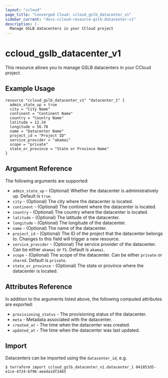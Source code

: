 ```yaml
---
layout: "ccloud"
page_title: "Converged Cloud: ccloud_gslb_datacenter_v1"
sidebar_current: "docs-ccloud-resource-gslb-datacenter-v1"
description: |-
  Manage GSLB datacenters in your CCloud project
---
```


# ccloud\_gslb\_datacenter\_v1

This resource allows you to manage GSLB datacenters in your CCloud project.

## Example Usage

```hcl
resource "ccloud_gslb_datacenter_v1" "datacenter_1" {
  admin_state_up = true
  city = "City Name"
  continent = "Continent Name"
  country = "Country Name"
  latitude = 12.34
  longitude = 56.78
  name = "Datacenter Name"
  project_id = "Project ID"
  service_provider = "akamai"
  scope = "private"
  state_or_province = "State or Province Name"
}
```

## Argument Reference

The following arguments are supported:

- `admin_state_up` - (Optional) Whether the datacenter is administratively up. Default is `true`.
- `city` - (Optional) The city where the datacenter is located.
- `continent` - (Optional) The continent where the datacenter is located.
- `country` - (Optional) The country where the datacenter is located.
- `latitude` - (Optional) The latitude of the datacenter.
- `longitude` - (Optional) The longitude of the datacenter.
- `name` - (Optional) The name of the datacenter.
- `project_id` - (Optional) The ID of the project that the datacenter belongs to. Changes to this field will trigger a new resource.
- `service_provider` - (Optional) The service provider of the datacenter. Can be either `akamai` or `f5`. Default is `akamai`.
- `scope` - (Optional) The scope of the datacenter. Can be either `private` or `shared`. Default is `private`.
- `state_or_province` - (Optional) The state or province where the datacenter is located.

## Attributes Reference

In addition to the arguments listed above, the following computed attributes are exported:

- `provisioning_status` - The provisioning status of the datacenter.
- `meta` - Metadata associated with the datacenter.
- `created_at` - The time when the datacenter was created.
- `updated_at` - The time when the datacenter was last updated.

## Import

Datacenters can be imported using the `datacenter_id`, e.g.

```hcl
$ terraform import ccloud_gslb_datacenter_v1.datacenter_1 041053d5-e1ce-4724-bf96-aeeda1df2465
```
